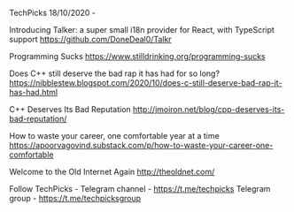 TechPicks 18/10/2020 -

Introducing Talker: a super small i18n provider for React, with TypeScript support
https://github.com/DoneDeal0/Talkr

Programming Sucks
https://www.stilldrinking.org/programming-sucks
 
Does C++ still deserve the bad rap it has had for so long?
https://nibblestew.blogspot.com/2020/10/does-c-still-deserve-bad-rap-it-has-had.html

C++ Deserves Its Bad Reputation
http://jmoiron.net/blog/cpp-deserves-its-bad-reputation/

How to waste your career, one comfortable year at a time
https://apoorvagovind.substack.com/p/how-to-waste-your-career-one-comfortable

Welcome to the Old Internet Again
http://theoldnet.com/

Follow TechPicks -
Telegram channel - https://t.me/techpicks
Telegram group - https://t.me/techpicksgroup
